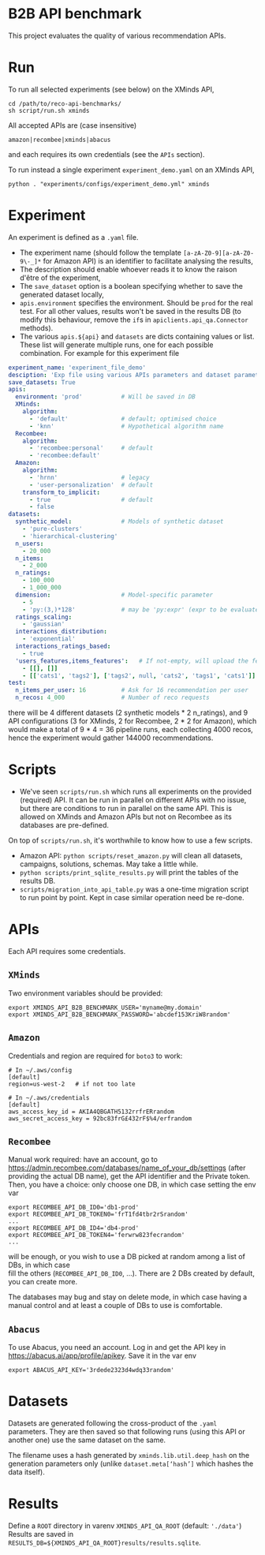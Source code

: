 # B2B API benchmark

This project evaluates the quality of various recommendation APIs. 

# Run 

To run all selected experiments (see below) on the XMinds API, 
```shell script
cd /path/to/reco-api-benchmarks/
sh script/run.sh xminds
```
All accepted APIs are (case insensitive)
```shell script
amazon|recombee|xminds|abacus
```
and each requires its own credentials (see the `APIs` section).

To run instead a single experiment `experiment_demo.yaml` on an XMinds API, 
```shell script
python . "experiments/configs/experiment_demo.yml" xminds
```

# Experiment

An experiment is defined as a `.yaml` file.  
- The experiment name (should follow the template `[a-zA-Z0-9][a-zA-Z0-9\-_]*`  for Amazon API) is 
an identifier to facilitate analysing the  results,
- The description should enable whoever reads it to know the raison d'être of the experiment,
- The `save_dataset` option is a boolean specifying whether to save the generated dataset locally,
- `apis.environment` specifies the environment. Should be `prod` for the real test. 
For all other values, results won't be saved in the results DB (to modify this behaviour, 
remove the `if`s in `apiclients.api_qa.Connector` methods). 
- The various `apis.${api}` and `datasets` are dicts containing values or list. 
These list will generate multiple runs, one for each possible combination. For example
for this experiment file
```yaml
experiment_name: 'experiment_file_demo'  
desciption: 'Exp file using various APIs parameters and dataset parameters'
save_datasets: True
apis:
  environment: 'prod'           # Will be saved in DB
  XMinds:
    algorithm:
      - 'default'               # default; optimised choice
      - 'knn'                   # Hypothetical algorithm name
  Recombee:
    algorithm:
      - 'recombee:personal'     # default
      - 'recombee:default'
  Amazon:
    algorithm:
      - 'hrnn'                  # legacy
      - 'user-personalization'  # default
    transform_to_implicit:
      - true                    # default
      - false
datasets:
  synthetic_model:              # Models of synthetic dataset
    - 'pure-clusters'
    - 'hierarchical-clustering'
  n_users:
    - 20_000
  n_items:
    - 2_000
  n_ratings:
    - 100_000
    - 1_000_000
  dimension:                    # Model-specific parameter
    - 5
    - 'py:(3,)*128'             # may be 'py:expr' (expr to be evaluated)
  ratings_scaling:
    - 'gaussian'
  interactions_distribution:
    - 'exponential'
  interactions_ratings_based:
    - true
  'users_features,items_features':   # If not-empty, will upload the features
    - [[], []]
    - [['cats1', 'tags2'], ['tags2', null, 'cats2', 'tags1', 'cats1']]  # (2 user features, 4 items)
test:
  n_items_per_user: 16          # Ask for 16 recommendation per user
  n_recos: 4_000                # Number of reco requests
```

there will be 4 different datasets (2 synthetic models * 2 n_ratings), and 9 API configurations 
(3 for XMinds, 2 for Recombee, 2 * 2 for Amazon), 
which would make a total of 9 * 4 = 36 pipeline runs, 
each collecting 4000 recos, hence the experiment would gather 144000 recommendations. 

# Scripts

- We've seen `scripts/run.sh` which runs all experiments on the provided (required) API. 
It can be run in parallel on different APIs with no issue, but there are conditions to run 
in parallel on the same API. This is allowed on XMinds and Amazon APIs but not on Recombee
as its databases are pre-defined. 

On top of `scripts/run.sh`, it's worthwhile to know how to use a few scripts. 

- Amazon API: `python scripts/reset_amazon.py` will clean all datasets, 
campaigns, solutions, schemas. May take a little while.
- `python scripts/print_sqlite_results.py` will print the tables of the results DB.
- `scripts/migration_into_api_table.py` was a one-time migration script to run point by point. 
Kept in case similar operation need be re-done. 

# APIs

Each API requires some credentials. 
## `XMinds`
Two environment variables should be provided: 
```
export XMINDS_API_B2B_BENCHMARK_USER='myname@my.domain'
export XMINDS_API_B2B_BENCHMARK_PASSWORD='abcdef153KriW8random'
```

## `Amazon`
Credentials and region are required for `boto3` to work:
```
# In ~/.aws/config
[default]
region=us-west-2   # if not too late

# In ~/.aws/credentials
[default]
aws_access_key_id = AKIA4QBGATH5132rrfrERrandom
aws_secret_access_key = 92bc83frG£432rF$%4/erfrandom
```
## `Recombee`

Manual work required: have an account, go to 
https://admin.recombee.com/databases/name_of_your_db/settings  (after providing the actual DB name), 
get the API identifier and the Private token. 
Then, you have a choice: only choose one DB, in which case setting the env var 
```
export RECOMBEE_API_DB_ID0='db1-prod'
export RECOMBEE_API_DB_TOKEN0='frT1fd4tbr2rSrandom'
...
export RECOMBEE_API_DB_ID4='db4-prod'
export RECOMBEE_API_DB_TOKEN4='ferwrw823fecrandom'
...
```
will be enough, or you wish to use a DB picked at random among a list of DBs, in which case  
fill the others (`RECOMBEE_API_DB_ID0`, ...). 
There are 2 DBs created by default, you can create more. 

The databases may bug and stay on delete mode, in which case having a manual control and 
at least a couple of DBs to use is comfortable. 


## `Abacus`
To use Abacus, you need an account. 
Log in and get the API key in https://abacus.ai/app/profile/apikey. 
Save it in the var env
```
export ABACUS_API_KEY='3rdede2323d4wdq33random'
```

# Datasets

Datasets are generated following the cross-product of the `.yaml` parameters. 
They are then saved so that following runs (using this API or another one) use the same dataset on the same. 

The filename uses a hash generated by `xminds.lib.util.deep_hash` 
on the generation parameters only (unlike `dataset.meta[‘hash’]` which hashes the data itself).

# Results

Define a `ROOT` directory in varenv  `XMINDS_API_QA_ROOT` (default: `'./data'`)
Results are saved in `RESULTS_DB=${XMINDS_API_QA_ROOT}results/results.sqlite`. 
